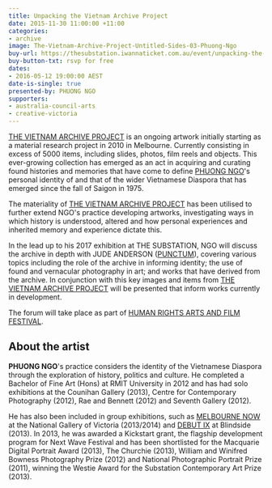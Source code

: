 ```yaml
---
title: Unpacking the Vietnam Archive Project
date: 2015-11-30 11:00:00 +11:00
categories:
- archive
image: The-Vietnam-Archive-Project-Untitled-Sides-03-Phuong-Ngo
buy-url: https://thesubstation.iwannaticket.com.au/event/unpacking-the-vietnam-archive-project-MTA1NjA
buy-button-txt: rsvp for free
dates:
- 2016-05-12 19:00:00 AEST
date-is-single: true
presented-by: PHUONG NGO
supporters:
- australia-council-arts
- creative-victoria
---
```


[THE VIETNAM ARCHIVE PROJECT](http://www.pthngo.com/vietnam-archive-project) is an ongoing artwork initially starting as a material research project in 2010 in Melbourne. Currently consisting in excess of 5000 items, including slides, photos, film reels and objects. This ever-growing collection has emerged as an act in acquiring and curating found histories and memories that have come to define [PHUONG NGO](http://www.pthngo.com/)'s personal identity of and that of the wider Vietnamese Diaspora that has emerged since the fall of Saigon in 1975.

The materiality of [THE VIETNAM ARCHIVE PROJECT](http://www.pthngo.com/vietnam-archive-project) has been utilised to further extend NGO's practice developing artworks, investigating ways in which history is understood, altered and how personal experiences and inherited memory and experience dictate this.

In the lead up to his 2017 exhibition at THE SUBSTATION, NGO will discuss the archive in depth with JUDE ANDERSON ([PUNCTUM](http://www.punctum.com.au/punctum)), covering various topics including the role of the archive in informing identity; the use of found and vernacular photography in art; and works that have derived from the archive. In conjunction with this key images and items from [THE VIETNAM ARCHIVE PROJECT](http://www.pthngo.com/vietnam-archive-project) will be presented that inform works currently in development.

The forum will take place as part of [HUMAN RIGHTS ARTS AND FILM FESTIVAL](http://2015.hraff.org.au/).

## About the artist

**PHUONG NGO**'s practice considers the identity of the Vietnamese Diaspora through the exploration of history, politics and culture. He completed a Bachelor of Fine Art (Hons) at RMIT University in 2012 and has had solo exhibitions at the Counihan Gallery (2013), Centre for Contemporary Photography (2012), Rae and Bennett (2012) and Seventh Gallery (2012).

He has also been included in group exhibitions, such as [MELBOURNE NOW](http://www.ngv.vic.gov.au/multimedia/melbourne-now-artist-phuong-ngo/) at the National Gallery of Victoria (2013/2014) and [DEBUT IX](http://nextwave.org.au/event/phuong-ngo-at-blindside/) at Blindside (2013). In 2013, he was awarded a Kickstart grant, the flagship development program for Next Wave Festival and has been shortlisted for the Macquarie Digital Portrait Award (2013), The Churchie (2013), William and Winifred Bowness Photography Prize (2012) and National Photographic Portrait Prize (2011), winning the Westie Award for the Substation Contemporary Art Prize (2013).
